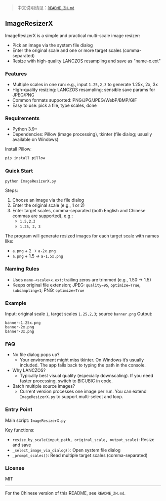 > 中文说明请见：[`README_ZH.md`](README_ZH.md)

## ImageResizerX

ImageResizerX is a simple and practical multi-scale image resizer:

- Pick an image via the system file dialog
- Enter the original scale and one or more target scales (comma-separated)
- Resize with high-quality LANCZOS resampling and save as "name-<scale>x.ext"

### Features

- Multiple scales in one run: e.g., input `1.25,2,3` to generate 1.25x, 2x, 3x
- High-quality resizing: LANCZOS resampling; sensible save params for JPEG/PNG
- Common formats supported: PNG/JPG/JPEG/WebP/BMP/GIF
- Easy to use: pick a file, type scales, done

### Requirements

- Python 3.9+
- Dependencies: Pillow (image processing), tkinter (file dialog; usually available on Windows)

Install Pillow:

```bash
pip install pillow
```

### Quick Start

```bash
python ImageResizerX.py
```

Steps:

1. Choose an image via the file dialog
2. Enter the original scale (e.g., 1 or 2)
3. Enter target scales, comma-separated (both English and Chinese commas are supported), e.g.:
   - `1.5,2,3`
   - `1.25，2，3`

The program will generate resized images for each target scale with names like:

- `a.png` + 2 → `a-2x.png`
- `a.png` + 1.5 → `a-1.5x.png`

### Naming Rules

- Uses `name-<scale>x.ext`; trailing zeros are trimmed (e.g., 1.50 → 1.5)
- Keeps original file extension; JPEG: `quality=95`, `optimize=True`, `subsampling=1`; PNG: `optimize=True`

### Example

Input: original scale `1`, target scales `1.25,2,3`; source `banner.png`
Output:

```
banner-1.25x.png
banner-2x.png
banner-3x.png
```

### FAQ

- No file dialog pops up?
  - Your environment might miss tkinter. On Windows it’s usually included. The app falls back to typing the path in the console.
- Why LANCZOS?
  - Typically best visual quality (especially downscaling). If you need faster processing, switch to BICUBIC in code.
- Batch multiple source images?
  - Current version processes one image per run. You can extend `ImageResizerX.py` to support multi-select and loop.

### Entry Point

Main script: `ImageResizerX.py`

Key functions:

- `resize_by_scale(input_path, original_scale, output_scale)`: Resize and save
- `_select_image_via_dialog()`: Open system file dialog
- `_prompt_scales()`: Read multiple target scales (comma-separated)

### License

MIT

---

For the Chinese version of this README, see `README_ZH.md`.